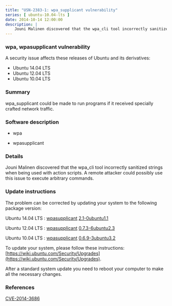 ```yaml
---
title: "USN-2383-1: wpa_supplicant vulnerability"
series: [ ubuntu-10.04-lts ]
date: 2014-10-14 12:00:00
description: |
    Jouni Malinen discovered that the wpa_cli tool incorrectly sanitized strings when being used with action scripts. A remote attacker could possibly use this issue to execute arbitrary commands. 
--- 
```

 
### wpa, wpasupplicant vulnerability

A security issue affects these releases of Ubuntu and its derivatives:

* Ubuntu 14.04 LTS
* Ubuntu 12.04 LTS
* Ubuntu 10.04 LTS

### Summary

wpa_supplicant could be made to run programs if it received specially crafted network traffic.

### Software description

* wpa 

* wpasupplicant 

### Details

Jouni Malinen discovered that the wpa_cli tool incorrectly sanitized strings when being used with action scripts. A remote attacker could possibly use this issue to execute arbitrary commands. 

### Update instructions

The problem can be corrected by updating your system to the following package version:

Ubuntu 14.04 LTS
 : [wpasupplicant](https://launchpad.net/ubuntu/+source/wpa) <span> [2.1-0ubuntu1.1](https://launchpad.net/ubuntu/+source/wpa/2.1-0ubuntu1.1) </span> 

Ubuntu 12.04 LTS
 : [wpasupplicant](https://launchpad.net/ubuntu/+source/wpasupplicant) <span> [0.7.3-6ubuntu2.3](https://launchpad.net/ubuntu/+source/wpasupplicant/0.7.3-6ubuntu2.3) </span> 

Ubuntu 10.04 LTS
 : [wpasupplicant](https://launchpad.net/ubuntu/+source/wpasupplicant) <span> [0.6.9-3ubuntu3.2](https://launchpad.net/ubuntu/+source/wpasupplicant/0.6.9-3ubuntu3.2) </span> 

To update your system, please follow these instructions: [https://wiki.ubuntu.com/Security/Upgrades](https://wiki.ubuntu.com/Security/Upgrades).

After a standard system update you need to reboot your computer to make all the necessary changes. 

### References

 [CVE-2014-3686](http://people.ubuntu.com/~ubuntu-security/cve/CVE-2014-3686)
 
